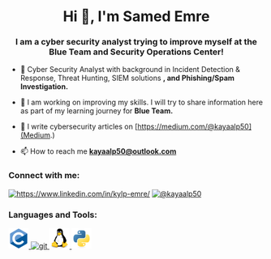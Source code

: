 <h1 align="center">Hi 👋, I'm Samed Emre</h1>
<h3 align="center">I am a cyber security analyst trying to improve myself at the Blue Team and Security Operations Center!</h3>

- 🔭 Cyber Security Analyst with background in Incident Detection & Response, Threat Hunting, SIEM solutions **, and Phishing/Spam Investigation.**

- 🌱 I am working on improving my skills. I will try to share information here as part of my learning journey for **Blue Team.**

- 📝 I write cybersecurity articles on [https://medium.com/@kayaalp50](Medium.)

- 📫 How to reach me **kayaalp50@outlook.com**

<h3 align="left">Connect with me:</h3>
<p align="left">
<a href="https://linkedin.com/in/https://www.linkedin.com/in/kylp-emre/" target="blank"><img align="center" src="https://raw.githubusercontent.com/rahuldkjain/github-profile-readme-generator/master/src/images/icons/Social/linked-in-alt.svg" alt="https://www.linkedin.com/in/kylp-emre/" height="30" width="40" /></a>
<a href="https://medium.com/@kayaalp50" target="blank"><img align="center" src="https://raw.githubusercontent.com/rahuldkjain/github-profile-readme-generator/master/src/images/icons/Social/medium.svg" alt="@kayaalp50" height="30" width="40" /></a>
</p>

<h3 align="left">Languages and Tools:</h3>
<p align="left"> <a href="https://www.cprogramming.com/" target="_blank" rel="noreferrer"> <img src="https://raw.githubusercontent.com/devicons/devicon/master/icons/c/c-original.svg" alt="c" width="40" height="40"/> </a> <a href="https://git-scm.com/" target="_blank" rel="noreferrer"> <img src="https://www.vectorlogo.zone/logos/git-scm/git-scm-icon.svg" alt="git" width="40" height="40"/> </a> <a href="https://www.linux.org/" target="_blank" rel="noreferrer"> <img src="https://raw.githubusercontent.com/devicons/devicon/master/icons/linux/linux-original.svg" alt="linux" width="40" height="40"/> </a> <a href="https://www.python.org" target="_blank" rel="noreferrer"> <img src="https://raw.githubusercontent.com/devicons/devicon/master/icons/python/python-original.svg" alt="python" width="40" height="40"/> </a> </p>

